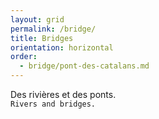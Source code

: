 ```yaml
---
layout: grid
permalink: /bridge/
title: Bridges
orientation: horizontal
order:
  - bridge/pont-des-catalans.md
---
```


Des rivières et des ponts.
<br>``Rivers and bridges.``
